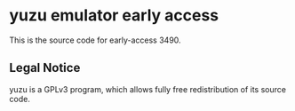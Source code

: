 yuzu emulator early access
=============

This is the source code for early-access 3490.

## Legal Notice

yuzu is a GPLv3 program, which allows fully free redistribution of its source code.